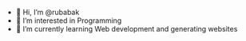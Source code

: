 - 👋 Hi, I’m @rubabak
- 👀 I’m interested in Programming
- 🌱 I’m currently learning Web development and generating websites


<!---
rubabak/rubabak is a ✨ special ✨ repository because its `README.md` (this file) appears on your GitHub profile.
You can click the Preview link to take a look at your changes.
--->
